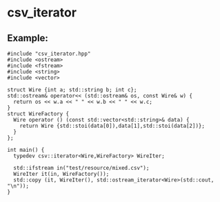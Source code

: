 csv_iterator
===


Example:
---

    #include "csv_iterator.hpp"
    #include <ostream>
    #include <fstream>
    #include <string>
    #include <vector>

    struct Wire {int a; std::string b; int c};
    std::ostream& operator<< (std::ostream& os, const Wire& w) {
      return os << w.a << " " << w.b << " " << w.c;
    }
    struct WireFactory {
      Wire operator () (const std::vector<std::string>& data) {
        return Wire {std::stoi(data[0]),data[1],std::stoi(data[2])};
      }
    };

    int main() {
      typedev csv::iterator<Wire,WireFactory> WireIter;

      std::ifstream in("test/resource/mixed.csv");
      WireIter it(in, WireFactory());
      std::copy (it, WireIter(), std::ostream_iterator<Wire>(std::cout, "\n"));
    }
 
